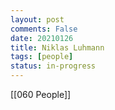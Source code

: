 ```yaml
---
layout: post
comments: False
date: 20210126
title: Niklas Luhmann
tags: [people]
status: in-progress
---
```


[[060 People]]
